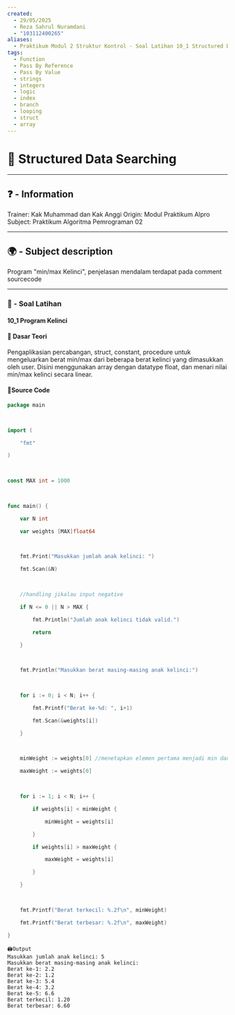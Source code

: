 ```yaml
---
created:
  - 29/05/2025
  - Reza Sahrul Nuramdani
  - "103112400265"
aliases:
  - Praktikum Modul 2 Struktur Kontrol - Soal Latihan 10_1 Structured Data Searching
tags:
  - Function
  - Pass By Reference
  - Pass By Value
  - strings
  - integers
  - logic
  - index
  - branch
  - looping
  - struct
  - array
---
```

# 📃 Structured Data Searching
---
## ❓ - Information
Trainer: Kak Muhammad dan Kak Anggi
Origin: Modul Praktikum Alpro
Subject: Praktikum Algoritma Pemrograman 02  

---
## 🌍 - Subject description
Program "min/max Kelinci", penjelasan mendalam terdapat pada comment sourcecode

--- 
### 🎯 - Soal Latihan
#### 10_1 Program Kelinci

#### 📝 Dasar Teori
Pengaplikasian percabangan, struct, constant, procedure untuk mengeluarkan berat min/max dari beberapa berat kelinci yang dimasukkan oleh user. Disini menggunakan array dengan datatype float, dan menari nilai min/max kelinci secara linear. 

#### 📝Source Code
```go
package main

  

import (

    "fmt"

)

  

const MAX int = 1000

  

func main() {

    var N int

    var weights [MAX]float64

  

    fmt.Print("Masukkan jumlah anak kelinci: ")

    fmt.Scan(&N)

  

    //handling jikalau input negative

    if N <= 0 || N > MAX {

        fmt.Println("Jumlah anak kelinci tidak valid.")

        return

    }

  

    fmt.Println("Masukkan berat masing-masing anak kelinci:")

  

    for i := 0; i < N; i++ {

        fmt.Printf("Berat ke-%d: ", i+1)

        fmt.Scan(&weights[i])

    }

  

    minWeight := weights[0] //menetapkan elemen pertama menjadi min dan max, seperti halnya sorting.

    maxWeight := weights[0]

  

    for i := 1; i < N; i++ {

        if weights[i] < minWeight {

            minWeight = weights[i]

        }

        if weights[i] > maxWeight {

            maxWeight = weights[i]

        }

    }

  

    fmt.Printf("Berat terkecil: %.2f\n", minWeight)

    fmt.Printf("Berat terbesar: %.2f\n", maxWeight)

}
```

	🖨️Output 
	Masukkan jumlah anak kelinci: 5
	Masukkan berat masing-masing anak kelinci:
	Berat ke-1: 2.2
	Berat ke-2: 1.2
	Berat ke-3: 5.4
	Berat ke-4: 3.2
	Berat ke-5: 6.6
	Berat terkecil: 1.20
	Berat terbesar: 6.60